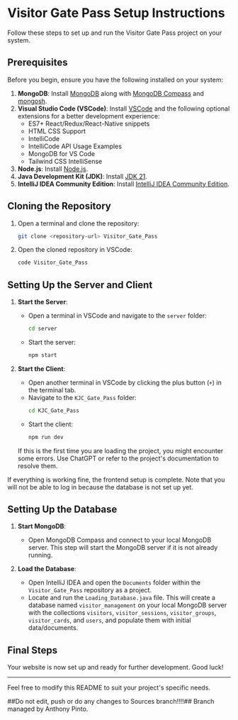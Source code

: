 # Visitor Gate Pass Setup Instructions

Follow these steps to set up and run the Visitor Gate Pass project on your system.

## Prerequisites

Before you begin, ensure you have the following installed on your system:

1. **MongoDB**: Install [MongoDB](https://www.mongodb.com/try/download/community) along with [MongoDB Compass](https://www.mongodb.com/try/download/compass) and [mongosh](https://www.mongodb.com/try/download/shell).
2. **Visual Studio Code (VSCode)**: Install [VSCode](https://code.visualstudio.com/Download) and the following optional extensions for a better development experience:
   - ES7+ React/Redux/React-Native snippets
   - HTML CSS Support
   - IntelliCode
   - IntelliCode API Usage Examples
   - MongoDB for VS Code
   - Tailwind CSS IntelliSense
3. **Node.js**: Install [Node.js](https://nodejs.org/en/download/).
4. **Java Development Kit (JDK)**: Install [JDK 21](https://www.oracle.com/java/technologies/javase/jdk21-archive-downloads.html).
5. **IntelliJ IDEA Community Edition**: Install [IntelliJ IDEA Community Edition](https://www.jetbrains.com/idea/download/).

## Cloning the Repository

1. Open a terminal and clone the repository:
   ```bash
   git clone <repository-url> Visitor_Gate_Pass
   ```
2. Open the cloned repository in VSCode:
   ```bash
   code Visitor_Gate_Pass
   ```

## Setting Up the Server and Client

1. **Start the Server**:
   - Open a terminal in VSCode and navigate to the `server` folder:
     ```bash
     cd server
     ```
   - Start the server:
     ```bash
     npm start
     ```

2. **Start the Client**:
   - Open another terminal in VSCode by clicking the plus button (`+`) in the terminal tab.
   - Navigate to the `KJC_Gate_Pass` folder:
     ```bash
     cd KJC_Gate_Pass
     ```
   - Start the client:
     ```bash
     npm run dev
     ```

   If this is the first time you are loading the project, you might encounter some errors. Use ChatGPT or refer to the project's documentation to resolve them.

If everything is working fine, the frontend setup is complete. Note that you will not be able to log in because the database is not set up yet.

## Setting Up the Database

1. **Start MongoDB**:
   - Open MongoDB Compass and connect to your local MongoDB server. This step will start the MongoDB server if it is not already running.

2. **Load the Database**:
   - Open IntelliJ IDEA and open the `Documents` folder within the `Visitor_Gate_Pass` repository as a project.
   - Locate and run the `Loading_Database.java` file. This will create a database named `visitor_management` on your local MongoDB server with the collections `visitors`, `visitor_sessions`, `visitor_groups`, `visitor_cards`, and `users`, and populate them with initial data/documents.

## Final Steps

Your website is now set up and ready for further development. Good luck!

---

Feel free to modify this README to suit your project's specific needs.

##Do not edit, push or do any changes to Sources branch!!!!##
Branch managed by Anthony Pinto.

